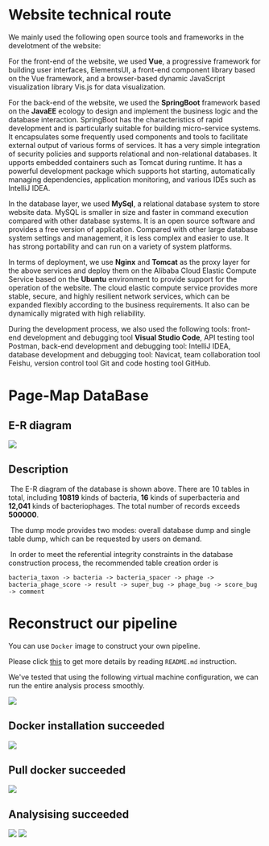 # Website technical route

  We mainly used the following open source tools and frameworks in the develotment of the website:

  For the front-end of the website, we used **Vue**, a progressive framework for building user interfaces, ElementsUI, a front-end component library based on the Vue framework, and a browser-based dynamic JavaScript visualization library Vis.js for data visualization.

  For the back-end of the website, we used the **SpringBoot** framework based on the **JavaEE** ecology to design and implement the business logic and the database interaction. SpringBoot has the characteristics of rapid development and is particularly suitable for building micro-service systems. It encapsulates some frequently used components and tools to facilitate external output of various forms of services. It has a very simple integration of security policies and supports relational and non-relational databases. It upports embedded containers such as Tomcat during runtime. It has a powerful development package which supports hot starting, automatically managing dependencies, application monitoring, and various IDEs such as IntelliJ IDEA.

  In the database layer, we used **MySql**, a relational database system to store website data. MySQL is smaller in size and faster in command execution compared with other database systems. It is an open source software and provides a free version of application. Compared with other large database system settings and management, it is less complex and easier to use. It has strong portability and can run on a variety of system platforms. 

  In terms of deployment, we use **Nginx** and **Tomcat** as the proxy layer for the above services and deploy them on the Alibaba Cloud Elastic Compute Service based on the **Ubuntu** environment to provide support for the operation of the website. The cloud elastic compute service provides more stable, secure, and highly resilient network services, which can be expanded flexibly according to the business requirements. It also can be dynamically migrated with high reliability.

  During the development process, we also used the following tools: front-end development and debugging tool **Visual Studio Code**, API testing tool Postman, back-end development and debugging tool: IntelliJ IDEA, database development and debugging tool: Navicat, team collaboration tool Feishu, version control tool Git and code hosting tool GitHub.


# Page-Map DataBase

## E-R diagram

![](https://2021.igem.org/wiki/images/9/90/T--Tongji_Software--E-R.png)

## Description

​	The E-R diagram of the database is shown above. There are 10 tables in total, including **10819** kinds of bacteria, **16** kinds of superbacteria and **12,041** kinds of bacteriophages. The total number of records exceeds **500000**.

​	The dump mode provides two modes: overall database dump and single table dump, which can be requested by users on demand.

​	In order to meet the referential integrity constraints in the database construction process, the recommended table creation order is 

```
bacteria_taxon -> bacteria -> bacteria_spacer -> phage -> bacteria_phage_score -> result -> super_bug -> phage_bug -> score_bug -> comment
```

# Reconstruct our pipeline
You can use `Docker` image to construct your own pipeline. 

Please click [this](https://github.com/tj-Acmen/Tongji_Software/tree/main/data-processing) to get more details by reading `README.md` instruction.

We've tested that using the following virtual machine configuration, we can run the entire analysis process smoothly.

![](https://2021.igem.org/wiki/images/a/ab/T--Tongji_Software--xunijipeizhi.png)

## Docker installation succeeded
![](https://2021.igem.org/wiki/images/1/15/T--Tongji_Software--docker9.png)

## Pull docker succeeded
![](https://2021.igem.org/wiki/images/f/f1/T--Tongji_Software--pull_docker.png)

## Analysising succeeded

![](https://2021.igem.org/wiki/images/b/b5/T--Tongji_Software--step111.png)
![](https://2021.igem.org/wiki/images/2/23/T--Tongji_Software--daimafenxi-1.png)
